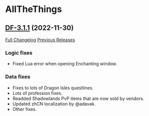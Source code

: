 # AllTheThings

## [DF-3.1.1](https://github.com/DFortun81/AllTheThings/tree/DF-3.1.1) (2022-11-30)
[Full Changelog](https://github.com/DFortun81/AllTheThings/compare/DF-3.1.0...DF-3.1.1) [Previous Releases](https://github.com/DFortun81/AllTheThings/releases)


### Logic fixes

- Fixed Lua error when opening Enchanting window.

### Data fixes

- Fixes to lots of Dragon Isles questlines.
- Lots of profession fixes.
- Readded Shadowlands PvP items that are now sold by vendors.
- Updated zhCN localization by @adavak.
- Other fixes.
